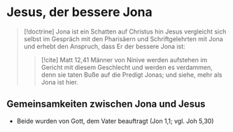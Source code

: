 # Jesus, der bessere Jona

> [!doctrine] Jona ist ein Schatten auf Christus hin
> Jesus vergleicht sich selbst im Gespräch mit den Pharisäern und Schriftgelehrten mit Jona und erhebt den Anspruch, dass Er der bessere Jona ist:
> 
> > [!cite] Matt 12,41
> > Männer von Ninive werden aufstehen im Gericht mit diesem Geschlecht und werden es verdammen, denn sie taten Buße auf die Predigt Jonas; und siehe, mehr als Jona ist hier.

## Gemeinsamkeiten zwischen Jona und Jesus

- Beide wurden von Gott, dem Vater beauftragt (Jon 1,1; vgl. Joh 5,30)

